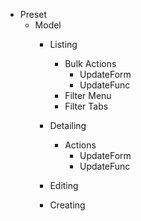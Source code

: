 - Preset
    - Model
        - Listing
            - Bulk Actions
                - UpdateForm
                - UpdateFunc
            - Filter Menu
            - Filter Tabs
        - Detailing
            - Actions
                - UpdateForm
                - UpdateFunc
            
        - Editing
        - Creating

